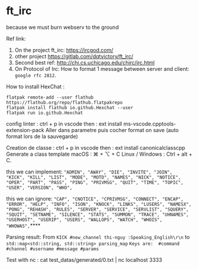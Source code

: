 # ft_irc

because we must burn webserv to the ground

Ref link:

1. On the project ft_irc: https://ircgod.com/
2. other project https://gitlab.com/dqtvictory/ft_irc/
3. Second best ref: http://chi.cs.uchicago.edu/chirc/irc.html
4. On Protocol of Irc: How to format 1 message between server and client: `google rfc 2812`.

How to install HexChat :

```shell
flatpak remote-add --user flathub https://flathub.org/repo/flathub.flatpakrepo
flatpak install flathub io.github.Hexchat --user
flatpak run io.github.Hexchat
```

config linter :
ctrl + p in vscode then :
	ext install ms-vscode.cpptools-extension-pack
Aller dans parametre puis cocher format on save (auto format lors de la sauvegarde)

Creation de classe :
ctrl + p in vscode then :
	ext install canonicalclasscpp
Generate a class template
	macOS : ⌘ + ⌥ + C
	Linux / Windows : Ctrl + alt + C.
    
this we can implement: 
        `"ADMIN",
        "AWAY",
        "DIE",
        "INVITE",
        "JOIN",
        "KICK",
        "KILL",
        "LIST",
        "MODE",
        "MOTD",
        "NAMES",
        "NICK",
        "NOTICE",
        "OPER",
        "PART",
        "PASS",
        "PING",
        "PRIVMSG",
        "QUIT",
        "TIME",
        "TOPIC",
        "USER",
        "VERSION",
        "WHO",`


this we can ignore: 
        `"CAP",
        "CNOTICE",
        "CPRIVMSG",
        "CONNECT",
        "ENCAP",
        "ERROR",
        "HELP",
        "INFO",
        "ISON",
        "KNOCK",
        "LINKS",
        "LUSERS",
        "NAMESX",
        "PONG",
        "REHASH",
        "RULES",
        "SERVER",
        "SERVICE",
        "SERVLIST",
        "SQUERY",
        "SQUIT",
        "SETNAME",
        "SILENCE",
        "STATS",
        "SUMMON",
        "TRACE",
        "UHNAMES",
        "USERHOST",
        "USERIP",
        "USERS",
        "WALLOPS",
        "WATCH",
        "WHOIS",
        "WHOWAS",`****


Parsing result: From `KICK #new_channel thi-nguy :Speaking_English\r\n` to `std::map<std::string, std::string> parsing_map`
`Keys are:  #command #channel #username #message #params`

Test with nc :
cat test_datas/generated/0.txt | nc localhost 3333